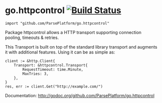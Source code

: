 go.httpcontrol [![Build Status](https://secure.travis-ci.org/ParsePlatform/go.httpcontrol.png)](http://travis-ci.org/ParsePlatform/go.httpcontrol)
==============

    import "github.com/ParsePlatform/go.httpcontrol"

Package httpcontrol allows a HTTP transport supporting connection pooling,
timeouts & retries.

This Transport is built on top of the standard library transport and augments it
with additional features. Using it can be as simple as:

    client := &http.Client{
        Transport: &httpcontrol.Transport{
            RequestTimeout: time.Minute,
            MaxTries: 3,
        },
    }
    res, err := client.Get("http://example.com/")

Documentation: http://godoc.org/github.com/ParsePlatform/go.httpcontrol
